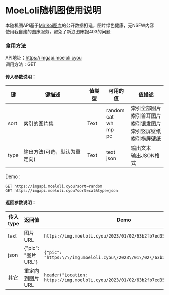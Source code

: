 # MoeLoli随机图使用说明
本随机图API基于[MirlKoi图库](https://iw233.cn)的公开数据打造，图片绿色健康，无NSFW内容<br>
使用我自建的图床服务，避免了新浪图床报403的问题<br>
### 食用方法
API地址：https://imgapi.moeloli.cyou<br>
调用方法：GET<br>
#### 传入参数说明：
| 键 | 键描述 | 值类型 | 可用的值 | 值描述 |
| --- | --- | --- | --- | --- |
| sort | 索引的图片集 | Text | random<br>cat<br>wh<br>mp<br>pc | 索引全部图片<br>索引兽耳图片<br>索引银发图片<br>索引竖屏壁纸<br>索引横屏壁纸 |
| type | 输出方法(可选，默认为重定向) | Text | text<br>json | 输出文本<br>输出JSON格式 |

Demo：<br>
```
GET https://imgapi.moeloli.cyou?sort=random
GET https://imgapi.moeloli.cyou?sort=cat&type=json
```
#### 返回参数说明：
| 传入type | 返回值 | Demo |
| --- | --- | --- |
| text | 图片URL | ```https://img.moeloli.cyou/2023/01/02/63b2fb7ed3537.jpg``` |
| json | {"pic": "图片URL"} | ```{"pic": "https:\/\/img.moeloli.cyou\/2023\/01\/02\/63b2fb7ed3537.jpg"}``` |
| 其它 | 重定向到图片URL | ```header("Location: https://img.moeloli.cyou/2023/01/02/63b2fb7ed3537.jpg")``` |
